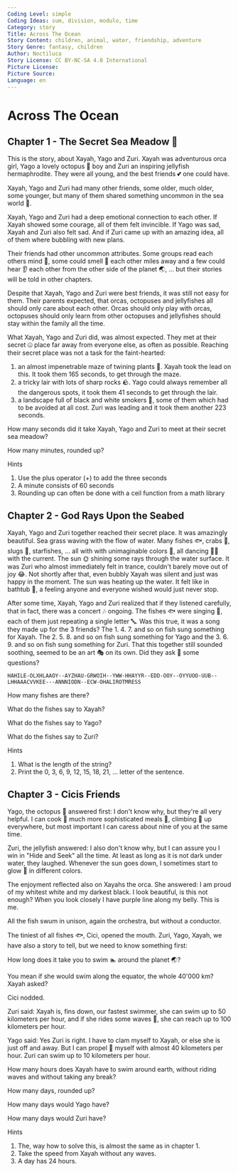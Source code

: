 ```yaml
---
Coding Level: simple
Coding Ideas: sum, division, modulo, time
Category: story
Title: Across The Ocean
Story Content: children, animal, water, friendship, adventure
Story Genre: fantasy, children
Author: Noctiluca
Story License: CC BY-NC-SA 4.0 International 
Picture License:
Picture Source:
Language: en
---
```


# Across The Ocean

## Chapter 1 - The Secret Sea Meadow 🌿

This is the story, about Xayah, Yago and Zuri. Xayah was adventurous orca girl,
Yago a lovely octopus 🐙 boy and Zuri an inspiring jellyfish hermaphrodite. They
were all young, and the best friends 💕 one could have.

Xayah, Yago and Zuri had many other friends, some older, much older, some
younger, but many of them shared something uncommon in the sea world 🌊.

Xayah, Yago and Zuri had a deep emotional connection to each other. If Xayah
showed some courage, all of them felt invincible. If Yago was sad, Xayah and
Zuri also felt sad. And if Zuri came up with an amazing idea, all of them where
bubbling with new plans.

Their friends had other uncommon attributes. Some groups read each others mind
🧠, some could smell 👃 each other miles away and a few could hear 👂 each other
from the other side of the planet 🌏, ... but their stories will be told in
other chapters.

Despite that Xayah, Yago and Zuri were best friends, it was still not easy for
them. Their parents expected, that orcas, octopuses and jellyfishes all should
only care about each other. Orcas should only play with orcas, octopuses should
only learn from other octopuses and jellyfishes should stay within the family
all the time.

What Xayah, Yago and Zuri did, was almost expected. They met at their secret 🤐
place far away from everyone else, as often as possible. Reaching their secret
place was not a task for the faint-hearted:

1. an almost impenetrable maze of twining plants 🌱. Xayah
took the lead on this. It took them 165 seconds, to get through the maze.
2. a tricky lair with lots of sharp rocks 🪨. Yago could always
remember all the dangerous spots, it took them 41 seconds to get through the
lair.
3. a landscape full of black and white smokers 🌋, some of them
which had to be avoided at all cost. Zuri was leading and it took them another
223 seconds.

How many seconds did it take Xayah, Yago and Zuri to meet at their secret sea
meadow?

<div data-solution="429"></div>

How many minutes, rounded up?

<div data-solution="8"></div>

Hints

1. Use the plus operator (+) to add the three seconds
2. A minute consists of 60 seconds
3. Rounding up can often be done with a ceil function from a math library

## Chapter 2 - God Rays Upon the Seabed

Xayah, Yago and Zuri together reached their secret place. It was amazingly
beautiful. Sea grass waving with the flow of water. Many fishes 🐟, crabs 🦀,
slugs 🐌, starfishes, ... all with with unimaginable colors 🌈, all dancing 🕺💃
with the current. The sun 🌞 shining some rays through the water surface. It was
Zuri who almost immediately felt in trance, couldn't barely move out of joy 😂.
Not shortly after that, even bubbly Xayah was silent and just was
happy in the moment. The sun was heating up the water. It felt like in bathtub
🛁, a feeling anyone and everyone wished would just never stop.

After some time, Xayah, Yago and Zuri realized that if they listened carefully,
that in fact, there was a concert 🎶 ongoing. The fishes 🐟 were singing 🎤,
each of them just repeating a single letter 🔤. Was this true, it was a song
they made up for the 3 friends? The 1. 4. 7. and so on fish sung something for
Xayah. The 2. 5. 8. and so on fish sung something for Yago and the 3. 6. 9. and
so on fish sung something for Zuri. That this together still sounded soothing,
seemed to be an art 🎭 on its own. Did they ask 🙋 some questions?

`HAHILE-OLXHLAAOY--AYZHAU-GRWOIH--YWW-HHAYYR--EDD-OOY--OYYUOO-UUB--LHHAAACVVKEE---ANNNIODN--ECW-OHALIROTMRESS`

How many fishes are there?

<div data-solution="108"></div>

What do the fishes say to Xayah?

<div data-solution="HI-XAYAH-WHY-ARE-YOU-BLACK-AND-WHITE"></div>

What do the fishes say to Yago?

<div data-solution="ALOHA-YAGO-WHY-DO-YOU-HAVE-NINE-ARMS"></div>

What do the fishes say to Zuri?

<div data-solution="HELLO-ZURI-WHY-DO-YOU-HAVE-NO-COLORS"></div>

Hints

1. What is the length of the string?
2. Print the 0, 3, 6, 9, 12, 15, 18, 21, ... letter of the sentence.

## Chapter 3 - Cicis Friends

Yago, the octopus 🐙 answered first: I don't know why, but they're all very
helpful. I can cook 🍳 much more sophisticated meals 🍜, climbing 🧗 up
everywhere, but most important I can caress about nine of you at the same time.

Zuri, the jellyfish answered: I also don't know why, but I can assure you I win
in "Hide and Seek" all the time. At least as long as it is not dark under water,
they laughed. Whenever the sun goes down, I sometimes start to glow 🌟 in
different colors.

The enjoyment reflected also on Xayahs the orca. She answered: I am proud of my
whitest white and my darkest black. I look beautiful, is this not enough? When
you look closely I have purple line along my belly. This is me.

All the fish swum in unison, again the orchestra, but without a conductor.

The tiniest of all fishes 🐟, Cici, opened the mouth. Zuri, Yago, Xayah, we have
also a story to tell, but we need to know something first:

How long does it take you to swim 🏊 around the planet 🌏?

You mean if she would swim along the equator, the whole 40'000 km? Xayah asked?

Cici nodded.

Zuri said: Xayah is, fins down, our fastest swimmer, she can swim up to 50
kilometers per hour, and if she rides some waves 🌊, she can reach up to 100
kilometers per hour.

Yago said: Yes Zuri is right. I have to clam myself to Xayah, or else she is
just off and away. But I can propel 🚀 myself with almost 40 kilometers per
hour. Zuri can swim up to 10 kilometers per hour.

How many hours does Xayah have to swim around earth, without riding waves and
without taking any break?

<div data-solution="800"></div>

How many days, rounded up?

<div data-solution="34"></div>

How many days would Yago have?

<div data-solution="42"></div>

How many days would Zuri have?

<div data-solution="167"></div>

Hints

1. The, way how to solve this, is almost the same as in chapter 1.
2. Take the speed from Xayah without any waves.
3. A day has 24 hours.
